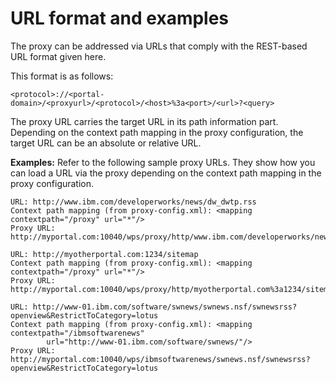 # URL format and examples

The proxy can be addressed via URLs that comply with the REST-based URL format given here.

This format is as follows:

```
<protocol>://<portal-domain>/<proxyurl>/<protocol>/<host>%3a<port>/<url>?<query>
```

The proxy URL carries the target URL in its path information part. Depending on the context path mapping in the proxy configuration, the target URL can be an absolute or relative URL.

**Examples:** Refer to the following sample proxy URLs. They show how you can load a URL via the proxy depending on the context path mapping in the proxy configuration.

```
URL: http://www.ibm.com/developerworks/news/dw_dwtp.rss
Context path mapping (from proxy-config.xml): <mapping contextpath="/proxy" url="*"/>
Proxy URL: http://myportal.com:10040/wps/proxy/http/www.ibm.com/developerworks/news/dw_dwtp.rss

```

```
URL: http://myotherportal.com:1234/sitemap
Context path mapping (from proxy-config.xml): <mapping contextpath="/proxy" url="*"/>
Proxy URL: http://myportal.com:10040/wps/proxy/http/myotherportal.com%3a1234/sitemap  

```

```
URL: http://www-01.ibm.com/software/swnews/swnews.nsf/swnewsrss?openview&RestrictToCategory=lotus
Context path mapping (from proxy-config.xml): <mapping contextpath="/ibmsoftwarenews" 
        url="http://www-01.ibm.com/software/swnews/"/>
Proxy URL: http://myportal.com:10040/wps/ibmsoftwarenews/swnews.nsf/swnewsrss?openview&RestrictToCategory=lotus
   

```


